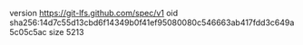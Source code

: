 version https://git-lfs.github.com/spec/v1
oid sha256:14d7c55d13cbd6f14349b0f41ef95080080c546663ab417fdd3c649a5c05c5ac
size 5213
